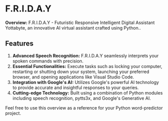 # F.R.I.D.A.Y
<p><strong>Overview:</strong> F.R.I.D.A.Y - Futuristic Responsive Intelligent Digital Assistant Yottabyte, an innovative AI virtual assistant crafted using Python..</p>
        <h2>Features</h2>
        <ol>
            <li><strong>Advanced Speech Recognition:</strong> F.R.I.D.A.Y seamlessly interprets your spoken commands with precision.</li>
            <li><strong>Essential Functionalities:</strong> Execute tasks such as locking your computer, restarting or shutting down your system, launching your preferred browser, and opening applications like Visual Studio Code.</li>
            <li><strong>Integration with Google's AI:</strong> Utilizes Google's powerful AI technology to provide accurate and insightful responses to your queries.</li>
            <li><strong>Cutting-edge Technology:</strong> Built using a combination of Python modules including speech recognition, pytts3x, and Google's Generative AI.</li>
        </ol>
        <p>Feel free to use this overview as a reference for your Python word-predictor project.</p>
